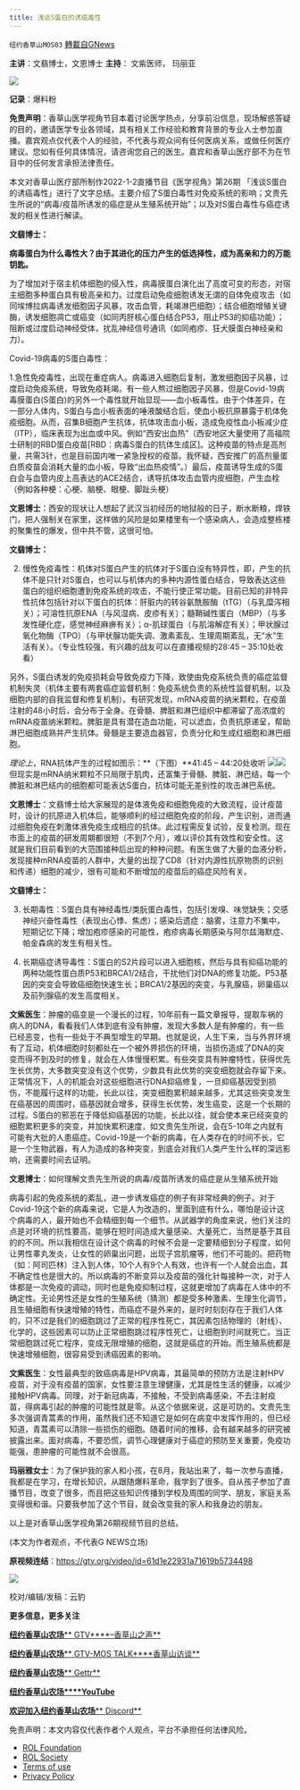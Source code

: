 ```yaml
---
title: 浅谈S蛋白的诱癌毒性
---
```

`纽约香草山MOS03` [轉載自GNews](https://gnews.org/zh-hans/1843551/)

**主讲**：文翡博士，文恩博士      **主持**： 文紫医师， 玛丽亚

![](https://assets.gnews.org/wp-content/uploads/2022/01/logo-5-768x103-4.jpg)

**记录**：爆料粉





**免责声明**：香草山医学视角节目本着讨论医学热点，分享前沿信息，现场解惑答疑的目的，邀请医学专业各领域，具有相关工作经验和教育背景的专业人士参加直播。嘉宾观点仅代表个人的经验，不代表与观众间有任何医病关系，或做任何医疗建议。您如有任何具体情况，请咨询您自己的医生。嘉宾和香草山医疗部不为在节目中的任何发言承担法律责任。

本文对香草山医疗部所制作2022-1-2直播节目《医学视角》第26期 「浅谈S蛋白的诱癌毒性」进行了文字总结。主要介绍了S蛋白毒性对免疫系统的影响；文贵先生所说的“病毒/疫苗所诱发的癌症是从生殖系统开始”；以及对S蛋白毒性与癌症诱发的相关性进行解读。

**文翡博士：**

**病毒蛋白为什么毒性大？由于其进化的压力产生的低选择性，成为高亲和力的万能钥匙。**

为了增加对于宿主机体细胞的侵入性，病毒膜蛋白演化出了高度可变的形态，对宿主细胞多种蛋白具有极高亲和力。过度启动免疫细胞诱发无谓的自体免疫攻击（如同埃博拉病毒诱发细胞因子风暴，攻击血管，耗竭淋巴细胞）；结合细胞增殖关键酶，诱发细胞凋亡或癌变（如同丙肝核心蛋白结合P53，阻止P53的抑癌功能）；阻断或过度启动神经受体，扰乱神经信号通讯（如同疱疹、狂犬膜蛋白神经亲和力）。

Covid-19病毒的S蛋白毒性：

1.急性免疫毒性，出现在重症病人。病毒进入细胞后复制，激发细胞因子风暴，过度启动免疫系统，导致免疫耗竭。有一些人熬过细胞因子风暴，但是Covid-19病毒膜蛋白(S蛋白)的另外一个毒性就开始显现——血小板毒性。由于个体差异，在一部分人体内，S蛋白与血小板表面的唾液酸结合后，使血小板抗原暴露于机体免疫细胞。从而，召集B细胞产生抗体，抗体攻击血小板，造成免疫性血小板减少症（ITP），临床表现为出血或中风。例如“西安出血热”（西安地区大量使用了高福院士研制的RBD蛋白疫苗[RBD：病毒S蛋白的抗体生成区]。这种疫苗的特点是高剂量，共需3针，也是目前国内唯一紧急授权的疫苗。我怀疑，西安推广的高剂量蛋白质疫苗会消耗大量的血小板，导致“出血热疫情”。）最后，疫苗诱导生成的S蛋白会与血管内皮上高表达的ACE2结合，诱导抗体攻击血管内皮细胞，产生血栓（例如各种梗：心梗、脑梗、眼梗、脚趾头梗）

**文恩博士**：西安的现状让人想起了武汉当初经历的地狱般的日子，断水断粮，焊铁门，把人强制关在家里，这样做的风险是如果楼里有一个感染病人，会造成整栋楼的聚集性的爆发，但中共不管，这很可怕。

**文翡博士：**

2. 慢性免疫毒性：机体对S蛋白产生的抗体对于S蛋白没有特异性，即，产生的抗体不是只针对S蛋白，也可以与机体内的多种内源性蛋白结合，导致表达这些蛋白的组织细胞遭到免疫系统的攻击，不能行使正常功能。目前已知的非特异性抗体包括针对以下蛋白的抗体：肝脏内的转谷氨酰胺酶（tTG）（与乳糜泻相关）；可溶性抗原ENA（与风湿病、皮疹有关）；髓鞘碱性蛋白（MBP）（与多发性硬化症，感觉神经麻痹有关）；α-肌球蛋白（与肌溶解症有关）；甲状腺过氧化物酶（TPO）（与甲状腺功能失调、激素紊乱、生理周期紊乱，无“水”生活有关）。（专业性较强，有兴趣的战友可以在直播视频的28:45 – 35:10处收看）

另外，S蛋白诱发的免疫损耗会导致免疫力下降，致使由免疫系统负责的癌症监督机制失灵（机体主要有两套癌症监督机制：免疫系统负责的系统性监督机制，以及细胞内部的自我监督和修复机制）。有研究发现，mRNA疫苗的纳米颗粒，在疫苗注射的48小时后，会分布于全身。在骨髓、脾脏和淋巴组织中都滞留了高浓度的mRNA疫苗纳米颗粒。脾脏是具有潜在造血功能，可以滤血，负责抗原递呈，帮助淋巴细胞成熟并产生抗体。骨髓是主要造血器官，负责分化和生成红细胞和淋巴细胞。

*理论上*，RNA抗体产生的过程如图示：**（下图）**41:45 – 44:20处收听
![](https://assets.gnews.org/wp-content/uploads/2022/01/S蛋白誘發免疫反應1.jpg)![](https://assets.gnews.org/wp-content/uploads/2022/01/S蛋白誘發免疫反應2.jpg)
但现实是mRNA纳米颗粒不只局限于肌肉，还富集于骨髓、脾脏、淋巴结，每一个脾脏和淋巴结内的细胞都可能表达S蛋白，抗体可能无差别性的攻击淋巴系统。

**文恩博士**：文翡博士给大家展现的是体液免疫和细胞免疫的大致流程，设计疫苗时，设计的抗原进入机体后，能够顺利的经过细胞免疫的阶段，产生识别，进而通过细胞免疫在刺激体液免疫生成相应的抗体。此过程需反复试验，反复检测。现在市面上的疫苗的研发周期都很短（不到7个月），难以评价其有效性和安全性。这就是我们目前看到的大范围接种后出现的种种问题。有医生做了大量的血液分析，发现接种mRNA疫苗的人群中，大量的出现了CD8（针对内源性抗原物质的识别和传递）细胞的减少，很有可能和不断增加的疫苗后的癌症风险有关。

**文翡博士：**

3. 长期毒性：S蛋白具有神经毒性/类朊蛋白毒性，包括引发嗅、味觉缺失；交感神经兴奋性毒性（表现出心悸、焦虑）；感染后遗症：脑雾，注意力不集中，短期记忆下降；增加疱疹感染的可能性，疱疹病毒长期感染与阿尔兹海默症、帕金森病的发生有相关性。

4. 长期癌症诱导毒性：S蛋白的S2片段可以进入细胞核，然后与具有抑癌功能的两种功能性蛋白质P53和BRCA1/2结合，干扰他们对DNA的修复功能。P53基因的突变会导致癌细胞快速生长；BRCA1/2基因的突变，与乳腺癌，卵巢癌以及前列腺癌的发生高度相关。

**文紫医生**：肿瘤的癌变是一个漫长的过程，10年前有一篇文章报导，提取车祸的病人的DNA，看看我们人体到底有没有肿瘤，发现大多数人是有肿瘤的，有一些已经恶变，也有一些处于不典型增生的早期。也就是说，人生下来，当与外界环境有了互动，机体细胞时刻都处在一个被外界损伤的环境，当损伤造成了DNA的突变而得不到及时的修复，就会在人体慢慢积累。有些突变具有肿瘤特性，获得优先生长优势，大多数突变没有这个优势，少数具有此优势的突变细胞就会存留下来。正常情况下，人的机能会对这些细胞进行DNA抑癌修复，一旦抑癌基因受到损伤，不能履行这样的功能，长此以往，突变细胞累积越来越多，尤其这些突变发生在癌基因的周围时，癌基因就会增多，获得生长优势，发生癌变，这是一个长期的过程。S蛋白的邪恶在于降低抑癌基因的功能，长此以往，就会使本来已经突变的细胞累积更多的突变，并加快累积速度，如文贵先生所说，会在5-10年之内就有可能有大批的人患癌症。Covid-19是一个新的病毒，在人类存在的时间不长，它是一个生物武器，有人为造成的各种突变，到底会对我们人类产生什么样的深远影响，还需要时间去证明。

**文恩博士**：如何理解文贵先生所说的病毒/疫苗所诱发的癌症是从生殖系统开始

病毒引起的免疫系统的紊乱，进一步诱发癌症的例子有非常经典的例子。对于Covid-19这个新的病毒来说，它是人为改造的，里面到底有什么，哪怕是设计这个病毒的人，最开始也不会精细到每一个细节。从武器学的角度来说，他们关注的点是对环境的抗性要高，能够在短时间造成大量感染、大量死亡，当然是基于其目的的不同。所以我相信在设计这个病毒的时候不会是一定要精细到分子程度，如何让男性睾丸发炎，让女性的卵巢出问题，出现子宫肌瘤等，他们不可能的。把药物（如：阿司匹林）注入到人体，10个人有9个人有效，也许有一个人就会出血，其不确定性也是很大的。所以病毒的不断变异以及疫苗的强化针每接种一次，对于人体都是一次免疫的调动，同时也是免疫抑制过程，这就更增加了病毒在人体中的不确定性。无论男性还是女性的生殖系统（猜测）都是受多种激素、生理生化调节，且生殖细胞有快速增殖的特性，而癌症不是外来的，是时时刻刻存在于我们人体的，只不过是我们的细胞跳过了正常的程序性死亡，其因素包括物理的（射线）、化学的，这些因素可以防止正常细胞跳过程序性死亡，让细胞到时间就死亡。当正常细胞跳过死亡程序，变成无限增殖的细胞，这就是癌症的开始。而生殖系统都是快速增殖细胞，很容易受到诱癌因素的影响。

**文紫医生**：女性最典型的致癌病毒是HPV病毒，其最简单的预防方法是注射HPV疫苗，对于没有疫苗的国家，女性要注意生理健康，尤其是性生活的健康，以减少接触HPV病毒。同理，对于新冠病毒，不接触，不受到病毒感染，不去注射疫苗，得病毒引起的肿瘤的可能性就是零。从这个依据来说，这是可防的。文贵先生多次强调青蒿素的作用，虽然我们还不知道它是如何在病变中发挥作用的，但已经知道，青蒿素可以清除一些损伤的细胞。随着时间的推移，会有越来越多的研究被披露出来。面对病毒，不要恐慌，调节心理健康对于癌症的预防至关重要，免疫功能强，患肿瘤的可能性就不会很高。

**玛丽雅女士**：为了保护我的家人和小孩，在8月，我站出来了，每一次参与直播，我都是在学习，在增长知识，从跟随爆料革命，我学到了很多。自从孩子参加了直播节目，改变了很多，而且把这些知识传播到学校及周围的同学、朋友，家庭关系变得很和谐。只要我参加了这个节目，就会改变我的家人和我身边的朋友。

以上是对香草山医学视角第26期视频节目的总结。

(本文为作者观点，不代表G NEWS立场)

**原视频连结**：https://gtv.org/video/id=61d1e22931a71619b5734498



![](https://assets.gnews.org/wp-content/uploads/2022/01/1-81.png)

校对/编辑/发稿：云豹

**更多信息，更多关注**

[**纽约香草山农场**** GTV****–香草山之声**](https://gtv.org/user/5ffbdcd7f579a75e0bd123e6)

[**纽约香草山农场**** GTV-MOS TALK****香草山访谈**](https://gtv.org/user/5e9dcdd50dbf207957d89bcd)

[**纽约香草山农场**** Gettr**](https://www.gettr.com/user/himalaya_mos)

[**纽约香草山农场****YouTube**](https://www.youtube.com/channel/UCSLHrqs6Pil7V-_jOuZVVgg)

[**欢迎加入纽约香草山农场**** Discord**](https://discord.gg/ChqXAHd)

 

免责声明：本文内容仅代表作者个人观点，平台不承担任何法律风险。

- [ROL Foundation](https://rolfoundation.org/)
- [ROL Society](https://rolsociety.org/)
- [Terms of use](https://gnews.org/terms-of-use-3/)
- [Privacy Policy](https://gnews.org/privacy-policy/)
